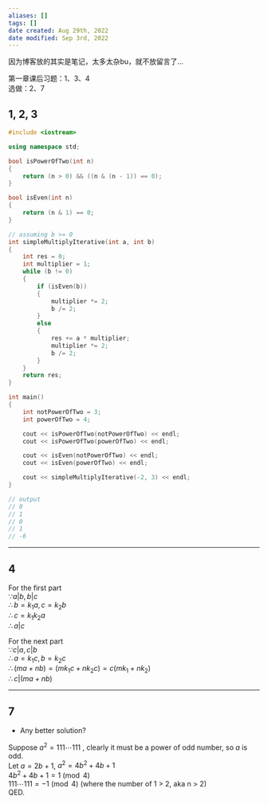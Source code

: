 ```yaml
---
aliases: []
tags: []
date created: Aug 29th, 2022
date modified: Sep 3rd, 2022
---
```

因为博客放的其实是笔记，太多太杂bu，就不放留言了...

第一章课后习题：1、3、4  
选做：2、7

## 1, 2, 3

```cpp
#include <iostream>

using namespace std;

bool isPowerOfTwo(int n)
{
    return (n > 0) && ((n & (n - 1)) == 0);
}

bool isEven(int n)
{
    return (n & 1) == 0;
}

// assuming b >= 0
int simpleMultiplyIterative(int a, int b)
{
    int res = 0;
    int multiplier = 1;
    while (b != 0)
    {
        if (isEven(b))
        {
            multiplier *= 2;
            b /= 2;
        }
        else
        {
            res += a * multiplier;
            multiplier *= 2;
            b /= 2;
        }
    }
    return res;
}

int main()
{
    int notPowerOfTwo = 3;
    int powerOfTwo = 4;

    cout << isPowerOfTwo(notPowerOfTwo) << endl;
    cout << isPowerOfTwo(powerOfTwo) << endl;

    cout << isEven(notPowerOfTwo) << endl;
    cout << isEven(powerOfTwo) << endl;

    cout << simpleMultiplyIterative(-2, 3) << endl;
}

// output
// 0
// 1
// 0
// 1
// -6
```

___

## 4
For the first part  
$\because a | b , b | c$  
$\therefore b = k_1 a, c = k_2 b$  
$\therefore c = k_1 k_2 a$  
$\therefore a | c$

For the next part  
$\because c|a, c|b$  
$\therefore a = k_1 c, b = k_2 c$  
$\therefore (ma+nb) = (m k_1 c + n k_2 c) = c(m k_1 + n k_2)$  
$\therefore c|(ma+nb)$
___

## 7
- Any better solution?

Suppose $a^2 = 111 \cdots 111$ , clearly it must be a power of odd number, so $a$ is odd.  
Let $a = 2b + 1$, $a^2 = 4b^2 + 4b + 1$  
$4b^2 + 4b + 1 = 1 \pmod 4$  
$111 \cdots 111 = -1 \pmod 4$ (where the number of 1 > 2, aka n > 2)  
QED.